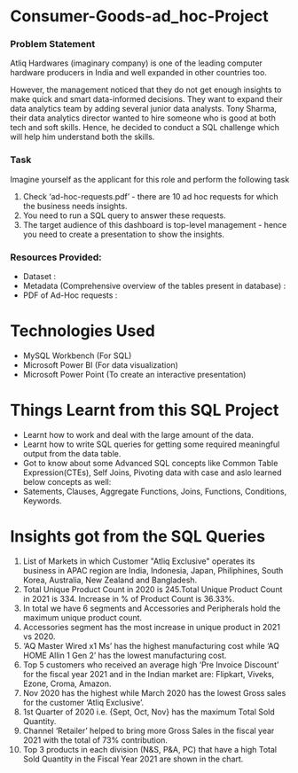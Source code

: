 # Consumer-Goods-ad_hoc-Project

### Problem Statement
Atliq Hardwares (imaginary company) is one of the leading computer hardware producers in India and well expanded in other countries too.

However, the management noticed that they do not get enough insights to make quick and smart data-informed decisions. They want to expand their data analytics 
team by adding several junior data analysts. Tony Sharma, their data analytics director wanted to hire someone who is good at both tech and soft skills. 
Hence, he decided to conduct a SQL challenge which will help him understand both the skills.

### Task
Imagine yourself as the applicant for this role and perform the following task

1.    Check ‘ad-hoc-requests.pdf’ - there are 10 ad hoc requests for which the business needs insights.
2.    You need to run a SQL query to answer these requests. 
3.    The target audience of this dashboard is top-level management - hence you need to create a presentation to show the insights.

### Resources Provided:

-    Dataset :  
-    Metadata (Comprehensive overview of the tables present in database) : 
-    PDF of Ad-Hoc requests :


# Technologies Used
 - MySQL Workbench (For SQL)
 - Microsoft Power BI (For data visualization)
 - Microsoft Power Point (To create an interactive presentation)

# Things Learnt from this SQL Project
 - Learnt how to work and deal with the large amount of the data.
 - Learnt how to write SQL queries for getting some required meaningful output from the data table.
 - Got to know about some Advanced SQL concepts like Common Table Expression(CTEs), Self Joins, Pivoting data with case and aslo learned below concepts as well:
 - Satements, Clauses, Aggregate Functions, Joins, Functions, Conditions, Keywords.
 


# Insights got from the SQL Queries

1. List of Markets in which Customer "Atliq Exclusive" operates its business in APAC region are India, Indonesia, Japan, Philiphines, South Korea, Australia, New Zealand and Bangladesh.
2. Total Unique Product Count in 2020 is 245.Total Unique Product Count in 2021 is 334. Increase in % of Product Count is 36.33%.
3. In total we have 6 segments and Accessories and Peripherals hold the maximum unique product count.
4. Accessories segment has the most increase in unique product in 2021 vs 2020.
5. ‘AQ Master Wired x1 Ms’ has the highest manufacturing cost while ‘AQ HOME Allin 1 Gen 2’ has the lowest manufacturing cost.
6. Top 5 customers who received an average high ‘Pre Invoice Discount’ for the fiscal year 2021 and in the Indian market are: Flipkart, Viveks, Ezone, Croma, Amazon.
7. Nov 2020 has the highest while March 2020 has the lowest Gross sales for the customer ‘Atliq Exclusive’.
8. 1st Quarter of 2020 i.e. {Sept, Oct, Nov} has the maximum Total Sold Quantity.
9. Channel ‘Retailer’ helped to bring more Gross Sales in the fiscal year 2021 with the total of 73% contribution.
10. Top 3 products in each division (N&S, P&A, PC) that have a high Total Sold Quantity in the Fiscal Year 2021 are shown in the chart.


